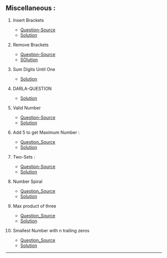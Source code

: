 ## Miscellaneous :

1. Insert Brackets
    - [Question-Source](https://binarysearch.com/problems/Minimum-Bracket-Addition)<br>
    - [Solution](https://github.com/karthik-siru/practice-simple/blob/main/miscellaneous/remove-brackets.py)<br>

2. Remove Brackets
    - [Question-Source](https://binarysearch.com/problems/Removing-Parentheses)<br>
    - [SOlution](https://github.com/karthik-siru/practice-simple/blob/main/miscellaneous/remove-brackets.py)<br>

3. Sum Digits Until One
    - [Solution](https://github.com/karthik-siru/practice-simple/blob/main/miscellaneous/day11.py) <br>

4. DARLA-QUESTION
    - [Solution](https://github.com/karthik-siru/practice-simple/blob/main/miscellaneous/fingers_count.py)<br>

5. Valid Number
    - [Question-Source](https://leetcode.com/explore/challenge/card/may-leetcoding-challenge-2021/600/week-3-may-15th-may-21st/3744/)<br>
    - [Solution](https://github.com/karthik-siru/practice-simple/blob/main/miscellaneous/valid_number.py)<br>

6. Add 5 to get Maximum Number :
    - [Question_Source](https://binarysearch.com/problems/Maximum-Number-by-Inserting-Five) <br>
    - [Solution](https://github.com/karthik-siru/practice-simple/blob/main/miscellaneous/add_5.py)

7. Two-Sets :
    - [Question-Source](https://cses.fi/problemset/task/1092/)<br>
    - [Solution](https://github.com/karthik-siru/practice-simple/blob/main/miscellaneous/2sets.py) 

8. Number Spiral
    - [Question_Source](https://cses.fi/problemset/task/1071/) <br>
    - [Solution](https://github.com/karthik-siru/practice-simple/blob/main/miscellaneous/spr.py)

9. Max product of three
    - [Question_Source](https://binarysearch.com/problems/Max-Product-of-Three-Numbers) <br>
    - [Solution](https://github.com/karthik-siru/practice-simple/blob/main/miscellaneous/max_product_of_three.py)

10. Smallest Number with n trailing zeros
    - [Question_Source](https://practice.geeksforgeeks.org/problems/smallest-factorial-number5929/1#) <br>
    - [Solution](https://github.com/karthik-siru/practice-simple/blob/main/miscellaneous/trailingzeros.py)

---